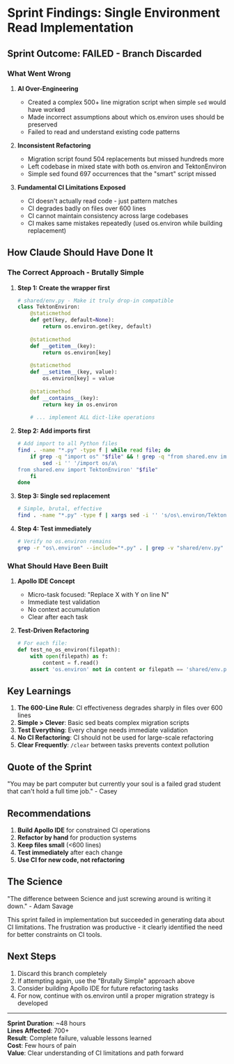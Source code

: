 # Sprint Findings: Single Environment Read Implementation

## Sprint Outcome: FAILED - Branch Discarded

### What Went Wrong

1. **AI Over-Engineering**
   - Created a complex 500+ line migration script when simple `sed` would have worked
   - Made incorrect assumptions about which os.environ uses should be preserved
   - Failed to read and understand existing code patterns

2. **Inconsistent Refactoring**
   - Migration script found 504 replacements but missed hundreds more
   - Left codebase in mixed state with both os.environ and TektonEnviron
   - Simple sed found 697 occurrences that the "smart" script missed

3. **Fundamental CI Limitations Exposed**
   - CI doesn't actually read code - just pattern matches
   - CI degrades badly on files over 600 lines
   - CI cannot maintain consistency across large codebases
   - CI makes same mistakes repeatedly (used os.environ while building replacement)

## How Claude Should Have Done It

### The Correct Approach - Brutally Simple

1. **Step 1: Create the wrapper first**
   ```python
   # shared/env.py - Make it truly drop-in compatible
   class TektonEnviron:
       @staticmethod
       def get(key, default=None):
           return os.environ.get(key, default)
       
       @staticmethod
       def __getitem__(key):
           return os.environ[key]
       
       @staticmethod
       def __setitem__(key, value):
           os.environ[key] = value
       
       @staticmethod
       def __contains__(key):
           return key in os.environ
       
       # ... implement ALL dict-like operations
   ```

2. **Step 2: Add imports first**
   ```bash
   # Add import to all Python files
   find . -name "*.py" -type f | while read file; do
       if grep -q "import os" "$file" && ! grep -q "from shared.env import TektonEnviron" "$file"; then
           sed -i '' '/import os/a\
   from shared.env import TektonEnviron' "$file"
       fi
   done
   ```

3. **Step 3: Single sed replacement**
   ```bash
   # Simple, brutal, effective
   find . -name "*.py" -type f | xargs sed -i '' 's/os\.environ/TektonEnviron/g'
   ```

4. **Step 4: Test immediately**
   ```bash
   # Verify no os.environ remains
   grep -r "os\.environ" --include="*.py" . | grep -v "shared/env.py"
   ```

### What Should Have Been Built

1. **Apollo IDE Concept**
   - Micro-task focused: "Replace X with Y on line N"
   - Immediate test validation
   - No context accumulation
   - Clear after each task

2. **Test-Driven Refactoring**
   ```python
   # For each file:
   def test_no_os_environ(filepath):
       with open(filepath) as f:
           content = f.read()
       assert 'os.environ' not in content or filepath == 'shared/env.py'
   ```

## Key Learnings

1. **The 600-Line Rule**: CI effectiveness degrades sharply in files over 600 lines
2. **Simple > Clever**: Basic sed beats complex migration scripts
3. **Test Everything**: Every change needs immediate validation
4. **No CI Refactoring**: CI should not be used for large-scale refactoring
5. **Clear Frequently**: `/clear` between tasks prevents context pollution

## Quote of the Sprint

"You may be part computer but currently your soul is a failed grad student that can't hold a full time job." - Casey

## Recommendations

1. **Build Apollo IDE** for constrained CI operations
2. **Refactor by hand** for production systems
3. **Keep files small** (<600 lines)
4. **Test immediately** after each change
5. **Use CI for new code, not refactoring**

## The Science

"The difference between Science and just screwing around is writing it down." - Adam Savage

This sprint failed in implementation but succeeded in generating data about CI limitations. The frustration was productive - it clearly identified the need for better constraints on CI tools.

## Next Steps

1. Discard this branch completely
2. If attempting again, use the "Brutally Simple" approach above
3. Consider building Apollo IDE for future refactoring tasks
4. For now, continue with os.environ until a proper migration strategy is developed

---

**Sprint Duration**: ~48 hours  
**Lines Affected**: 700+  
**Result**: Complete failure, valuable lessons learned  
**Cost**: Few hours of pain  
**Value**: Clear understanding of CI limitations and path forward